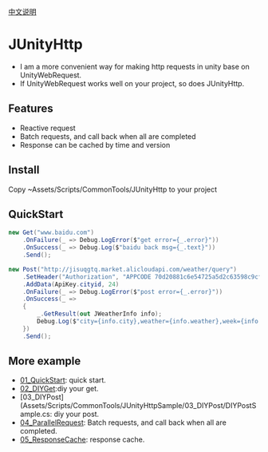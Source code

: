 [中文说明](README_CN.md)

# JUnityHttp

* I am a more convenient way for making http requests in unity base on UnityWebRequest.
* If UnityWebRequest works well on your project, so does JUnityHttp.

## Features

* Reactive request
* Batch requests, and call back when all are completed
* Response can be cached by time and version

## Install

Copy ~Assets/Scripts/CommonTools/JUnityHttp to your project

## QuickStart

```C#
new Get("www.baidu.com")
    .OnFailure(_ => Debug.LogError($"get error={_.error}"))
    .OnSuccess(_ => Debug.Log($"baidu back msg={_.text}"))
    .Send();

new Post("http://jisuqgtq.market.alicloudapi.com/weather/query")
    .SetHeader("Authorization", "APPCODE 70d20881c6e54725a5d2c63598c9cf64")
    .AddData(ApiKey.cityid, 24)
    .OnFailure(_ => Debug.LogError($"post error={_.error}"))
    .OnSuccess(_ =>
    {
        _.GetResult(out JWeatherInfo info);
        Debug.Log($"city={info.city},weather={info.weather},week={info.week},date={info.date}");
    })
    .Send();
```

## More example

* [01_QuickStart](Assets/Scripts/CommonTools/JUnityHttpSample/01_QuickStart/QuickStart.cs): quick start.
* [02_DIYGet](Assets/Scripts/CommonTools/JUnityHttpSample/02_DIYGet/DIYGetSample.cs):diy your get.
* [03_DIYPost](Assets/Scripts/CommonTools/JUnityHttpSample/03_DIYPost/DIYPostSample.cs: diy your post.
* [04_ParallelRequest](Assets/Scripts/CommonTools/JUnityHttpSample/04_ParallelRequest/ParallelRequestSample.cs): Batch requests, and call back when all are completed.
* [05_ResponseCache](Assets/Scripts/CommonTools/JUnityHttpSample/05_ResponseCache/ResponseCacheSample.cs): response cache.
